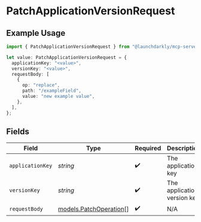 # PatchApplicationVersionRequest

## Example Usage

```typescript
import { PatchApplicationVersionRequest } from "@launchdarkly/mcp-server/models/operations";

let value: PatchApplicationVersionRequest = {
  applicationKey: "<value>",
  versionKey: "<value>",
  requestBody: [
    {
      op: "replace",
      path: "/exampleField",
      value: "new example value",
    },
  ],
};
```

## Fields

| Field                                                     | Type                                                      | Required                                                  | Description                                               |
| --------------------------------------------------------- | --------------------------------------------------------- | --------------------------------------------------------- | --------------------------------------------------------- |
| `applicationKey`                                          | *string*                                                  | :heavy_check_mark:                                        | The application key                                       |
| `versionKey`                                              | *string*                                                  | :heavy_check_mark:                                        | The application version key                               |
| `requestBody`                                             | [models.PatchOperation](../../models/patchoperation.md)[] | :heavy_check_mark:                                        | N/A                                                       |